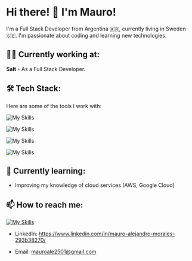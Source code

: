 # Hi there! 👋 I'm Mauro!

I'm a Full Stack Developer from Argentina 🇦🇷, currently living in Sweden 🇸🇪. 
I'm passionate about coding and learning new technologies.

## 👨‍💻 Currently working at:
**Salt** - As a Full Stack Developer.

## 🛠 Tech Stack: 
Here are some of the tools I work with:

![My Skills](https://skillicons.dev/icons?i=java,nodejs,maven)

![My Skills](https://skillicons.dev/icons?i=git,js,ts,react,nextjs,html,css,materialui,jest,vite)

![My Skills](https://skillicons.dev/icons?i=docker,postgres,gcp,azure,netlify,vercel)

![My Skills](https://skillicons.dev/icons?i=idea,vscode,postman)


## 🌱 Currently learning:
- Improving my knowledge of cloud services (AWS, Google Cloud)

## 📫 How to reach me: 
[![My Skills](https://skillicons.dev/icons?i=linkedin)](https://www.linkedin.com/in/mauro-alejandro-morales-293b38270/)
- LinkedIn: https://www.linkedin.com/in/mauro-alejandro-morales-293b38270/

- Email: mauroale2501@gmail.com
